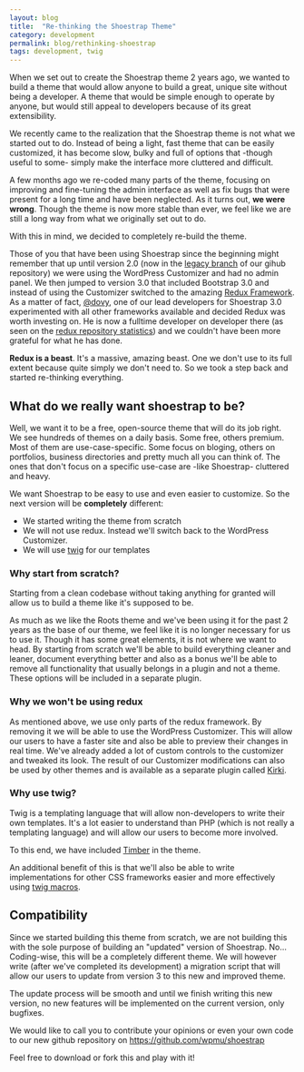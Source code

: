 ```yaml
---
layout: blog
title:  "Re-thinking the Shoestrap Theme"
category: development
permalink: blog/rethinking-shoestrap
tags: development, twig
---
```


When we set out to create the Shoestrap theme 2 years ago, we wanted to build a theme that would allow anyone to build a great, unique site without being a developer.
A theme that would be simple enough to operate by anyone, but would still appeal to developers because of its great extensibility.

We recently came to the realization that the Shoestrap theme is not what we started out to do.
Instead of being a light, fast theme that can be easily customized, it has become slow, bulky and full of options that -though useful to some- simply make the interface more cluttered and difficult.

A few months ago we re-coded many parts of the theme, focusing on improving and fine-tuning the admin interface as well as fix bugs that were present for a long time and have been neglected.
As it turns out, **we were wrong**.
Though the theme is now more stable than ever, we feel like we are still a long way from what we originally set out to do.

With this in mind, we decided to completely re-build the theme.

Those of you that have been using Shoestrap since the beginning might remember that up until version 2.0 (now in the [legacy branch](https://github.com/shoestrap/shoestrap-3/tree/legacy) of our gihub repository) we were using the WordPress Customizer and had no admin panel.
We then jumped to version 3.0 that included Bootstrap 3.0 and instead of using the Customizer switched to the amazing [Redux Framework](http://reduxframework.com/).
As a matter of fact, [@dovy](https://twitter.com/SimpleRain), one of our lead developers for Shoestrap 3.0 experimented with all other frameworks available and decided Redux was worth investing on. He is now a fulltime developer on developer there (as seen on the [redux repository statistics](https://github.com/ReduxFramework/redux-framework/graphs/contributors)) and we couldn't have been more grateful for what he has done.

**Redux is a beast**. It's a massive, amazing beast. One we don't use to its full extent because quite simply we don't need to.
So we took a step back and started re-thinking everything.

## What do we **really** want shoestrap to be?
Well, we want it to be a free, open-source theme that will do its job right.
We see hundreds of themes on a daily basis. Some free, others premium.
Most of them are use-case-specific. Some focus on bloging, others on portfolios, business directories and pretty much all you can think of.
The ones that don't focus on a specific use-case are -like Shoestrap- cluttered and heavy.

We want Shoestrap to be easy to use and even easier to customize.
So the next version will be **completely** different:

* We started writing the theme from scratch
* We will not use redux. Instead we'll switch back to the WordPress Customizer.
* We will use [twig](http://twig.sensiolabs.org/) for our templates

### Why start from scratch?

Starting from a clean codebase without taking anything for granted will allow us to build a theme like it's supposed to be.

As much as we like the Roots theme and we've been using it for the past 2 years as the base of our theme, we feel like it is no longer necessary for us to use it. Though it has some great elements, it is not where we want to head. By starting from scratch we'll be able to build everything cleaner and leaner, document everything better and also as a bonus we'll be able to remove all functionality that usually belongs in a plugin and not a theme. These options will be included in a separate plugin.

### Why we won't be using redux

As mentioned above, we use only parts of the redux framework. By removing it we will be able to use the WordPress Customizer. This will allow our users to have a faster site and also be able to preview their changes in real time.
We've already added a lot of custom controls to the customizer and tweaked its look. The result of our Customizer modifications can also be used by other themes and is available as a separate plugin called [Kirki](http://kirki.org).

### Why use twig?

Twig is a templating language that will allow non-developers to write their own templates. It's a lot easier to understand than PHP (which is not really a templating language) and will allow our users to become more involved.

To this end, we have included [Timber](http://jarednova.github.io/timber/) in the theme.

An additional benefit of this is that we'll also be able to write implementations for other CSS frameworks easier and more effectively using [twig macros](http://twig.sensiolabs.org/doc/templates.html#macros).

## Compatibility

Since we started building this theme from scratch, we are not building this with the sole purpose of building an "updated" version of Shoestrap. No... Coding-wise, this will be a completely different theme. We will however write (after we've completed its development) a migration script that will allow our users to update from version 3 to this new and improved theme.

The update process will be smooth and until we finish writing this new version, no new features will be implemented on the current version, only bugfixes.

We would like to call you to contribute your opinions or even your own code to our new github repository on https://github.com/wpmu/shoestrap

Feel free to download or fork this and play with it!


